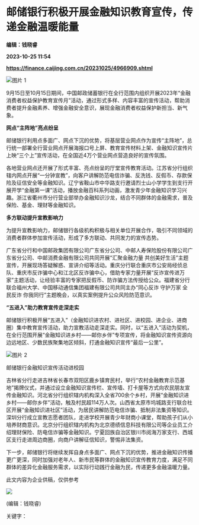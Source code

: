 # 邮储银行积极开展金融知识教育宣传，传递金融温暖能量
**编辑：钱晓睿**

**2023-10-25 11:54**

**https://finance.caijing.com.cn/20231025/4966909.shtml**

![图片 1](https://img3.caijing.com.cn/2023/1025/1698234712536.png)

9月15日至10月15日期间，中国邮政储蓄银行在全行范围内组织开展2023年“金融消费者权益保护教育宣传月”活动，通过形式多样、内容丰富的宣传活动，帮助消费者提升金融素养、增强金融安全意识，展现金融消费者权益保护新担当、新气象。

**网点“主阵地”亮点纷呈**

邮储银行利用点多面广、网点下沉的优势，将基层营业网点作为宣传“主阵地”，总行统一部署全行营业网点开展海报口号上屏、教育宣传材料上架、金融知识宣传片上映“三个上”宣传活动，在全国近4万个营业网点营造良好的宣传氛围。

各地营业网点还开展了形式丰富、亮点纷呈的厅堂宣传教育活动。江苏省分行组织辖内网点开展“一分钟宣教”，向客户讲解防范电信诈骗、反洗钱、反假币、存款保险及征信安全等金融知识。辽宁省鞍山市中华路支行邀请烈士山小学学生到支行开展开学“金融第一课”活动，播放金融百科系列动画，激发青少年金融知识学习兴趣。浙江省衢州市分行营业部举办金融知识沙龙，结合不同群体的金融需求，普及保险、基金、理财等金融知识。

**多方联动提升宣教影响力**

为提升宣教影响力，邮储银行各级机构积极与相关单位开展合作，吸引不同领域的消费者群体参加宣传活动，形成了多方联动、共同发力的宣传态势。

广东省分行和中国邮政集团有限公司广东省分公司、中邮人寿保险股份有限公司广东省分公司、中邮消费金融有限公司共同开展“汇聚金融力量 共创美好生活”主题宣传，开展现场答疑解惑、宣讲介绍等活动。重庆分行联合重庆市公安局经侦总队、重庆市反诈骗中心和江北区反诈骗中心，借助专家力量开展“反诈宣传进万家”主题活动，让经验丰富的专家把反假币、防诈骗方法传授给公众。福建省分行联合福州大学、中国移动通信集团福建有限公司共同主办“同心反诈 守护万家 全民反诈 你我同行”主题晚会，以真实案例提升公众风险防范意识。

**“五进入”助力教育宣传走深走实**

邮储银行积极开展“五进入”（金融知识进农村、进社区、进校园、进企业、进商圈）集中教育宣传活动，助力宣教活动走深走实。同时，以“五进入”活动为契机，在全行范围开展“金融知识进乡村——邮你乡伴”专项宣传，将金融知识宣传资源向边远地区、少数民族聚集地区倾斜，打通金融知识宣传“最后一公里”。

![图片 2](https://tx2.cdn.caijing.com.cn/2023/1025/1698234742650.png)

邮储银行金融知识宣传活动进校园

吉林省分行走进吉林省长春市双阳区鹿乡镇育民村，举行“农村金融教育示范基地”揭牌仪式，并通过设立金融知识宣传栏、宣传墙、打卡屋等方式向农民朋友宣传金融知识。河北省分行组织辖内机构深入全省700余个乡村，开展“金融知识进乡村——邮你乡伴”活动，触及村民超114万人次。山西省太原市坞城路支行联合社区开展“金融知识进社区”活动，为居民讲解防范电信诈骗、抵制非法集资等知识。深圳分行成立宣教志愿者团队，走进学校开展青少年财商小课堂，帮助孩子们从小培养财商意识。北京分行组织辖内机构为北京德绩信息科技有限公司等企业员工介绍理财保险、防电信诈骗等金融知识。宁夏回族自治区银川市阅海万家支行、西城区支行走进周边商圈，向商户讲解征信知识，警惕非法集资。

下一步，邮储银行将继续发挥自身点多面广、网点下沉的优势，推进金融知识传播更广更深，同时加强对老年人、新市民等群体的金融知识宣传教育力度，满足不同群体的差异化金融服务需求，以实际行动践行金融为民，传递更多金融温暖力量。

此文内容为企业供稿，仅供参考

![](https://tx1.cdn.caijing.com.cn/2014-03-27/114048455.jpg)

(编辑：钱晓睿)

关键字：